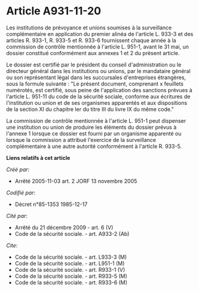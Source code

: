 # Article A931-11-20

Les institutions de prévoyance et unions soumises à la surveillance complémentaire en application du premier alinéa de
l'article L. 933-3 et des articles R. 933-1, R. 933-5 et R. 933-6 fournissent chaque année à la commission de contrôle
mentionnée à l'article L. 951-1, avant le 31 mai, un dossier constitué conformément aux annexes 1 et 2 du présent article.

Le dossier est certifié par le président du conseil d'administration ou le directeur général dans les institutions ou unions,
par le mandataire général ou son représentant légal dans les succursales d'entreprises étrangères, sous la formule suivante :
"Le présent document, comprenant x feuillets numérotés, est certifié, sous peine de l'application des sanctions prévues à
l'article L. 951-11 du code de la sécurité sociale, conforme aux écritures de l'institution ou union et de ses organismes
apparentés et aux dispositions de la section XI du chapitre Ier du titre III du livre IX du même code."

La commission de contrôle mentionnée à l'article L. 951-1 peut dispenser une institution ou union de produire les éléments du
dossier prévus à l'annexe 1 lorsque ce dossier est fourni par un organisme apparenté ou lorsque la commission a attribué
l'exercice de la surveillance complémentaire à une autre autorité conformément à l'article R. 933-5.

**Liens relatifs à cet article**

_Créé par_:

  - Arrêté 2005-11-03 art. 2 JORF 13 novembre 2005

_Codifié par_:

  - Décret n°85-1353 1985-12-17

_Cité par_:

  - Arrêté du 21 décembre 2009 - art. 6 (V)
  - Code de la sécurité sociale. - art. A933-2 (Ab)

_Cite_:

  - Code de la sécurité sociale. - art. L933-3 (M)
  - Code de la sécurité sociale. - art. L951-1 (M)
  - Code de la sécurité sociale. - art. R933-1 (V)
  - Code de la sécurité sociale. - art. R933-5 (M)
  - Code de la sécurité sociale. - art. R933-6 (M)
